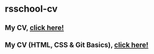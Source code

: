 # rsschool-cv
## My CV, [click here!](https://VeronikaNemirova.github.io/rsschool-cv/cv)
## My CV (HTML, CSS & Git Basics), [click here!](https://VeronikaNemirova.github.io/rsschool-cv/)
